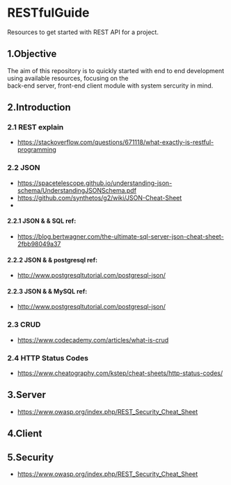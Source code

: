 # RESTfulGuide
Resources to get started with REST API for a project.

## 1.Objective
The aim of this repository is to quickly started with end to end development using available resources, focusing on the  
back-end server, front-end client module with system sercurity in mind. 

## 2.Introduction
### 2.1 REST explain
- https://stackoverflow.com/questions/671118/what-exactly-is-restful-programming

### 2.2 JSON 
- https://spacetelescope.github.io/understanding-json-schema/UnderstandingJSONSchema.pdf
- https://github.com/synthetos/g2/wiki/JSON-Cheat-Sheet
-
#### 2.2.1 JSON & & SQL ref:
- https://blog.bertwagner.com/the-ultimate-sql-server-json-cheat-sheet-2fbb98049a37
#### 2.2.2 JSON & & postgresql ref:
- http://www.postgresqltutorial.com/postgresql-json/
#### 2.2.3 JSON & & MySQL ref:
- http://www.postgresqltutorial.com/postgresql-json/

### 2.3 CRUD 
- https://www.codecademy.com/articles/what-is-crud

### 2.4 HTTP Status Codes
- https://www.cheatography.com/kstep/cheat-sheets/http-status-codes/

## 3.Server
- https://www.owasp.org/index.php/REST_Security_Cheat_Sheet
  
## 4.Client

## 5.Security
- https://www.owasp.org/index.php/REST_Security_Cheat_Sheet
